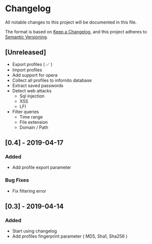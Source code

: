 # Changelog
All notable changes to this project will be documented in this file.

The format is based on [Keep a Changelog](https://keepachangelog.com/en/1.0.0/),
and this project adheres to [Semantic Versioning](https://semver.org/spec/v2.0.0.html).

## [Unreleased]
- Export profiles ( ✅ )
- Import profiles
- Add support for opera
- Collect all profiles to infornito database
- Extract saved passwords
- Detect web attacks
    - Sql injection
    - XSS
    - LFI
- Filter queries
    - Time range
    - File extension
    - Domain / Path

## [0.4] - 2019-04-17
### Added
- Add profile export parameter
### Bug Fixes
- Fix filtering error

## [0.3] - 2019-04-14
### Added
- Start using changelog
- Add profiles fingerprint parameter ( MD5, Sha1, Sha256 )